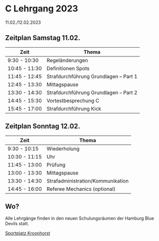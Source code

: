 # C Lehrgang 2023

11.02./12.02.2023

## Zeitplan Samstag 11.02.
|Zeit	|Thema |
|-- |-- |
|9:30	- 10:30   |Regeländerungen|
|10:45 - 11:30	|Definitionen Spots|
|11:45 - 12:45	|Strafdurchführung Grundlagen – Part 1|
|12:45 - 13:30	|Mittagspause|
|13:30 - 14:30	|Strafdurchführung Grundlagen – Part 2|
|14:45 - 15:30	|Vortestbesprechung C|
|15:45 - 17:00	|Strafdurchführung Kick|

## Zeitplan Sonntag 12.02.
|Zeit	|Thema |
|-- |-- |
|9:30 - 10:15	|Wiederholung|
|10:30 - 11:15	|Uhr|
|11:45 - 13:00	|Prüfung|
|13:00 - 13:30	|Mittagspause|
|13:30 - 14:30	|Strafadministration/Kommunikation|
|14:45 - 16:00	|Referee Mechanics (optional)|

## Wo?
Alle Lehrgänge finden in den neuen Schulungsräumen der Hamburg Blue Devils statt.

[Sportplatz Kroonhorst](https://www.google.com/maps/place/Sportplatz+Kroonhorst/@53.5936237,9.8482714,17.68z/data=!4m5!3m4!1s0x47b1877819f7c7e1:0x71c7c59cb65fdea1!8m2!3d53.5929143!4d9.8500437)
